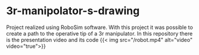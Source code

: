 # 3r-manipolator-s-drawing

Project realized using RoboSim software.
 With this project it was possible to create a path to the operative tip of a 3r manipulator.
 In this repository there is the presentation video and its code
 {{< img src="/robot.mp4" alt="video" video="true">}}
